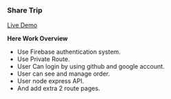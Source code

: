 ### Share Trip
[Live Demo](https://share-trip-aa01d.web.app "Live Demo")

**Here Work Overview**
- Use Firebase authentication system.
- Use Private Route.
- User Can login by using github and google account.
- User can see and manage order.
- User node express API.
- And add extra 2 route pages.